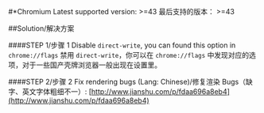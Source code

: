 #*Chromium
Latest supported version: >=43
最后支持的版本： >=43

##Solution/解决方案

####STEP 1/步骤 1
Disable `direct-write`, you can found this option in `chrome://flags`
禁用 `direct-write`，你可以在 `chrome://flags` 中发现对应的选项，对于一些国产壳牌浏览器一般出现在设置里。

####STEP 2/步骤 2
Fix rendering bugs (Lang: Chinese)/修复渲染 Bugs（缺字、英文字体粗细不一）: [http://www.jianshu.com/p/fdaa696a8eb4](http://www.jianshu.com/p/fdaa696a8eb4)
